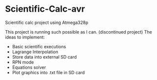 # Scientific-Calc-avr
Scientific calc project using Atmega328p

This project is running such possible as I can. (discontinued project)
The ideas to implement:
* Basic scientific executions
* Lagrange Interpolation
* Store data into external SD card
* RPN mode
* Equations solver
* Plot graphics into .txt file in SD card
